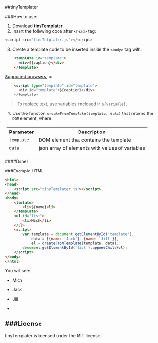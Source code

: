 ##tinyTemplater

###How to use:

1. Download **tinyTemplater**.
2. Insert the following code after `<head>` tag:
```javascript 
<script src="tiniTetplater.js"></script>
```

3. Create a template code to be inserted inside the `<body>` tag with:
```html
	<template id="template">
      <div>${caption}</div>
	</template>
```
[Supported browsers](http://caniuse.com/#search=template), or
```html
	<script type="template" id="template">
      <div id="template">${caption}</div>
	</template>
```
> To replace text, use variables enclosed in `${variable}`.

4. Use the function `createFromTemplate(template, data)` that returns the `DOM` element, where:
<table cellspacing="0" style="padding: 5px">
	<tr>
		<th>Parameter</th>
		<th>Description</th>
	</tr>
	<tr>
		<td><code>template</code></td>
		<td>DOM element that contains the template</td>
	</tr>
	<tr>
		<td><code>data</code></td>
		<td>json array of elements with values of variables</td>
	</tr>
</table>

####Done!

###Example
HTML
```html
<html>
<head>
	<script src="tinyTemplater.js"></script>
</head>
<body>
	<temlate>
		<li>${name}<li>
	</template>
	<ul id="list">
		<li>Mich</li>
	</ul>
	<script>
		var template = document.getElementById('template'),
		    data = [{name: 'Jack'}, {name: 'Jill'}],
		    el = createFromTemplate(template, data);
		document.getElementById('list').appendChild(el);
	</script>
</body>
</html>
```

You will see:

 - Mich
 - Jack
 - Jill
 
-

###License
-
tinyTemplater is licensed under the MIT license.

